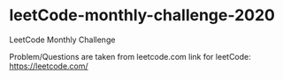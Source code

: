 # leetCode-monthly-challenge-2020
LeetCode Monthly Challenge

Problem/Questions are taken from leetcode.com
link for leetCode: https://leetcode.com/
